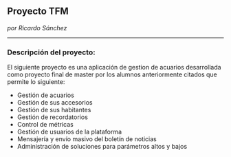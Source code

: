 ## Proyecto TFM
*por Ricardo Sánchez*

------------------------------------------------------

### Descripción del proyecto:

El siguiente proyecto es una aplicación de gestion de acuarios desarrollada como proyecto final de master por los alumnos anteriormente citados que permite lo siguiente:

* Gestión de acuarios
* Gestión de sus accesorios
* Gestión de sus habitantes
* Gestión de recordatorios
* Control de métricas
* Gestión de usuarios de la plataforma
* Mensajería y envío masivo del boletín de noticias
* Administración de soluciones para parámetros altos y bajos
